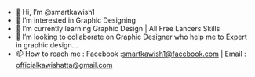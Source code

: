 - 👋 Hi, I’m @smartkawish1
- 👀 I’m interested in Graphic Designing
- 🌱 I’m currently learning Graphic Design | All Free Lancers Skills
- 💞️ I’m looking to collaborate on Graphic Designer who help me to Expert in graphic design...
- 📫 How to reach me : Facebook :smartkawish1@facebook.com | Email : officialkawishatta@gmail.com  

<!---
smartkawish1/smartkawish1 is a ✨ special ✨ repository because its `README.md` (this file) appears on your GitHub profile.
You can click the Preview link to take a look at your changes.
--->
